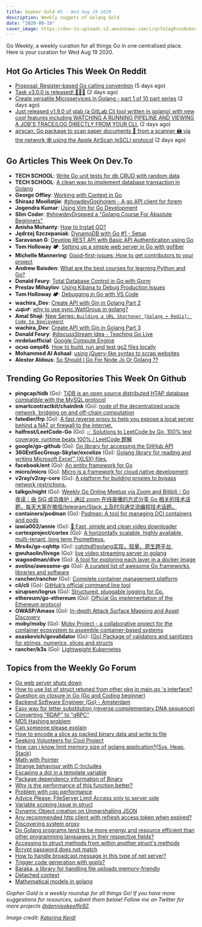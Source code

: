 ```yaml
---
title: Gopher Gold #5 - Wed Aug 19 2020
description: Weekly nuggets of Golang Gold
date: "2020-08-19"
cover_image: https://dev-to-uploads.s3.amazonaws.com/i/qs7o2ag8vzo0uborgc7v.png
---
```


Go Weekly, a weekly curation for all things Go in one centralised place. Here is your curation for Wed Aug 19 2020.

## Hot Go Articles This Week On Reddit

- [Proposal: Register-based Go calling convention](https://www.reddit.com/r/golang/comments/i8x4xe/proposal_registerbased_go_calling_convention/) (5 days ago)
- [Task v3.0.0 is released! 🎉🎉🎉](https://www.reddit.com/r/golang/comments/ib4px3/task_v300_is_released/) (2 days ago)
- [Create versatile Microservices in Golang - part 1 of 10 part series](https://www.reddit.com/r/golang/comments/iap0gv/create_versatile_microservices_in_golang_part_1/) (2 days ago)
- [Just released v1.9.0 of glab (a GitLab Cli tool written in golang) with new cool features including WATCHING A RUNNING PIPELINE AND VIEWING A JOB'S TRACE/LOG DIRECTLY FROM YOUR CLI.](https://www.reddit.com/r/golang/comments/ib3rhe/just_released_v190_of_glab_a_gitlab_cli_tool/) (2 days ago)
- [airscan: Go package to scan paper documents 📄 from a scanner 🖨️ via the network 🕸️ using the Apple AirScan (eSCL) protocol](https://www.reddit.com/r/golang/comments/iascmx/airscan_go_package_to_scan_paper_documents_from_a/) (2 days ago)

## Go Articles This Week On Dev.To

- **TECH SCHOOL**: [Write Go unit tests for db CRUD with random data](https://dev.to/techschoolguru/write-go-unit-tests-for-db-crud-with-random-data-53no)
- **TECH SCHOOL**: [A clean way to implement database transaction in Golang](https://dev.to/techschoolguru/a-clean-way-to-implement-database-transaction-in-golang-2ba)
- **George Offley**: [Working with Context in Go](https://dev.to/georgeoffley/working-with-context-in-go-75e)
- **Shiraaz Moollatjie**: [#showdevGophorem - A go API client for forem](https://dev.to/shiraazm/gophorem-a-go-api-client-for-forem-3m62)
- **Jogendra Kumar**: [Using Vim for Go Development](https://dev.to/jogendra/using-vim-for-go-development-5hc6)
- **Slim Coder**: [#showdevDropped a "Golang Course For Absolute Beginners"](https://dev.to/viveksharmaui/golang-for-absolute-beginners-1l8e)
- **Anisha Mohanty**: [How to Install GO?](https://dev.to/anisha/how-to-install-go-2pd4)
- **Jędrzej Szczepaniak**: [DynamoDB with Go #1 - Setup](https://dev.to/jbszczepaniak/dynamodb-with-go-1-setup-1nnm)
- **Saravanan G**: [Develop REST API with Basic API Authentication using Go](https://dev.to/chefgs/develop-rest-api-with-basic-api-authentication-using-go-2ce4)
- **Tom Holloway 🏕**: [Setting up a simple web server in Go with gofiber](https://dev.to/nyxtom/setting-up-a-simple-web-server-in-go-with-gofiber-1l31)
- **Michelle Mannering**: [Good-first-issues: How to get contributors to your project](https://dev.to/github/good-first-issues-how-to-get-contributors-to-your-project-2c7f)
- **Andrew Baisden**: [What are the best courses for learning Python and Go?](https://dev.to/andrewbaisden/what-are-the-best-courses-for-learning-python-and-go-4og3)
- **Donald Feury**: [Total Database Control in Go with Gorm](https://dev.to/dak425/total-database-control-in-go-with-gorm-16c4)
- **Preslav Mihaylov**: [Using Kibana to Debug Production Issues](https://dev.to/pmihaylov/using-kibana-to-debug-production-issues-2p4j)
- **Tom Holloway 🏕**: [Debugging in Go with VS Code](https://dev.to/nyxtom/debugging-in-go-in-vs-code-1c7f)
- **wachira_Dev**: [Create API with Gin in Golang Part 2](https://dev.to/tesh254/create-api-with-gin-in-golang-part-2-80)
- **ಮಿಥುನ್**: [why to use sync.WaitGroup in golang?](https://dev.to/mithunkumarc/why-to-use-sync-waitgroup-in-golang-34ph)
- **Amal Shaji**: [New Series: `Building a URL Shortener [Golang + Redis]: Code to Deployment`](https://dev.to/amalshaji/new-series-building-a-url-shortener-golang-redis-from-code-to-deployment-1150)
- **wachira_Dev**: [Create API with Gin in Golang Part 3](https://dev.to/tesh254/create-api-with-gin-in-golang-part-3-3fd1)
- **Donald Feury**: [#discussStream Idea - Teaching Go Live](https://dev.to/dak425/stream-idea-teaching-go-live-2234)
- **mrdeluofficial**: [Google Compute Engine](https://dev.to/mrdeluofficial/google-compute-engine-53f9)
- **αςнο αяηοℓδ**: [How to build, run and test go2 files locally](https://dev.to/acho_arnold/how-to-build-run-and-test-go2-files-locally-3gj0)
- **Mohammed Al Ashaal**: [using jQuery-like syntax to scrap websites](https://dev.to/alash3al/using-jquery-like-syntax-to-scrap-websites-db8)
- **Alestor Aldous**: [So Should I Go For Node Js Or Golang ??](https://dev.to/alestor123/so-should-i-go-for-node-js-or-golang-1l4b)

## Trending Go Repositories This Week On Github

- **pingcap/tidb** (Go): [TiDB is an open source distributed HTAP database compatible with the MySQL protocol](https://github.com/pingcap/tidb)
- **smartcontractkit/chainlink** (Go): [node of the decentralized oracle network, bridging on and off-chain computation](https://github.com/smartcontractkit/chainlink)
- **fatedier/frp** (Go): [A fast reverse proxy to help you expose a local server behind a NAT or firewall to the internet.](https://github.com/fatedier/frp)
- **halfrost/LeetCode-Go** (Go): [✅ Solutions to LeetCode by Go, 100% test coverage, runtime beats 100% / LeetCode 题解](https://github.com/halfrost/LeetCode-Go)
- **google/go-github** (Go): [Go library for accessing the GitHub API](https://github.com/google/go-github)
- **360EntSecGroup-Skylar/excelize** (Go): [Golang library for reading and writing Microsoft Excel™ (XLSX) files.](https://github.com/360EntSecGroup-Skylar/excelize)
- **facebook/ent** (Go): [An entity framework for Go](https://github.com/facebook/ent)
- **micro/micro** (Go): [Micro is a framework for cloud native development](https://github.com/micro/micro)
- **v2ray/v2ray-core** (Go): [A platform for building proxies to bypass network restrictions.](https://github.com/v2ray/v2ray-core)
- **talkgo/night** (Go): [Weekly Go Online Meetup via Zoom and Bilibili｜Go 夜读｜由 SIG 成员维护｜通过 zoom 在线直播的方式分享 Go 相关的技术话题，每天大家在微信/telegram/Slack 上及时沟通交流编程技术话题。](https://github.com/talkgo/night)
- **containers/podman** (Go): [Podman: A tool for managing OCI containers and pods](https://github.com/containers/podman)
- **iawia002/annie** (Go): [👾 Fast, simple and clean video downloader](https://github.com/iawia002/annie)
- **cortexproject/cortex** (Go): [A horizontally scalable, highly available, multi-tenant, long term Prometheus.](https://github.com/cortexproject/cortex)
- **Mrs4s/go-cqhttp** (Go): [cqhttp的golang实现，轻量、原生跨平台.](https://github.com/Mrs4s/go-cqhttp)
- **gwuhaolin/livego** (Go): [live video streaming server in golang](https://github.com/gwuhaolin/livego)
- **wagoodman/dive** (Go): [A tool for exploring each layer in a docker image](https://github.com/wagoodman/dive)
- **avelino/awesome-go** (Go): [A curated list of awesome Go frameworks, libraries and software](https://github.com/avelino/awesome-go)
- **rancher/rancher** (Go): [Complete container management platform](https://github.com/rancher/rancher)
- **cli/cli** (Go): [GitHub’s official command line tool](https://github.com/cli/cli)
- **sirupsen/logrus** (Go): [Structured, pluggable logging for Go.](https://github.com/sirupsen/logrus)
- **ethereum/go-ethereum** (Go): [Official Go implementation of the Ethereum protocol](https://github.com/ethereum/go-ethereum)
- **OWASP/Amass** (Go): [In-depth Attack Surface Mapping and Asset Discovery](https://github.com/OWASP/Amass)
- **moby/moby** (Go): [Moby Project - a collaborative project for the container ecosystem to assemble container-based systems](https://github.com/moby/moby)
- **asaskevich/govalidator** (Go): [[Go] Package of validators and sanitizers for strings, numerics, slices and structs](https://github.com/asaskevich/govalidator)
- **rancher/k3s** (Go): [Lightweight Kubernetes](https://github.com/rancher/k3s)

## Topics from the Weekly Go Forum

- [Go web server shuts down](https://forum.golangbridge.org/t/go-web-server-shuts-down/20097)
- [How to use list of struct retuned from other pkg in main.go 's interface?](https://forum.golangbridge.org/t/how-to-use-list-of-struct-retuned-from-other-pkg-in-main-go-s-interface/20120)
- [Question on closure in Go (Go and Coding beginner)](https://forum.golangbridge.org/t/question-on-closure-in-go-go-and-coding-beginner/20086)
- [Backend Software Engineer (Go) - Amsterdam](https://forum.golangbridge.org/t/backend-software-engineer-go-amsterdam/20135)
- [Easy way for letter substitution (reverse complementary DNA sequence)](https://forum.golangbridge.org/t/easy-way-for-letter-substitution-reverse-complementary-dna-sequence/20101)
- [Converting "RDAP" to "gRPC"](https://forum.golangbridge.org/t/converting-rdap-to-grpc/20071)
- [MD5 Hashing problem](https://forum.golangbridge.org/t/md5-hashing-problem/20095)
- [Can someone please explain](https://forum.golangbridge.org/t/can-someone-please-explain/20117)
- [How to encode a slice as packed binary data and write to file](https://forum.golangbridge.org/t/how-to-encode-a-slice-as-packed-binary-data-and-write-to-file/20111)
- [Seeking Volunteers for Cool Project](https://forum.golangbridge.org/t/seeking-volunteers-for-cool-project/20092)
- [How can i know limit memory size of golang application?(Sys, Heap, Stack)](https://forum.golangbridge.org/t/how-can-i-know-limit-memory-size-of-golang-application-sys-heap-stack/20070)
- [Math with Pointer](https://forum.golangbridge.org/t/math-with-pointer/20079)
- [Strange behaviour with C-Includes](https://forum.golangbridge.org/t/strange-behaviour-with-c-includes/20090)
- [Escaping a dot in a template variable](https://forum.golangbridge.org/t/escaping-a-dot-in-a-template-variable/20122)
- [Package dependency information of Binary](https://forum.golangbridge.org/t/package-dependency-information-of-binary/20100)
- [Why is the performance of this function better?](https://forum.golangbridge.org/t/why-is-the-performance-of-this-function-better/20137)
- [Problem with cgo performance](https://forum.golangbridge.org/t/problem-with-cgo-performance/20114)
- [Advice Please: FileServer Limit Access only to server side](https://forum.golangbridge.org/t/advice-please-fileserver-limit-access-only-to-server-side/20084)
- [Variable scoping issue in struct](https://forum.golangbridge.org/t/variable-scoping-issue-in-struct/20075)
- [Dynamic Object creation on Unmarshalling JSON](https://forum.golangbridge.org/t/dynamic-object-creation-on-unmarshalling-json/20139)
- [Any recommended http client with refresh access token when expired?](https://forum.golangbridge.org/t/any-recommended-http-client-with-refresh-access-token-when-expired/20133)
- [Discovering system proxy](https://forum.golangbridge.org/t/discovering-system-proxy/20148)
- [Do Golang programs tend to be more energy and resource efficient than other programming languages in their respective fields?](https://forum.golangbridge.org/t/do-golang-programs-tend-to-be-more-energy-and-resource-efficient-than-other-programming-languages-in-their-respective-fields/20108)
- [Accessing to struct methods from within another struct's methods](https://forum.golangbridge.org/t/accessing-to-struct-methods-from-within-another-structs-methods/20143)
- [Bcrypt password does not match](https://forum.golangbridge.org/t/bcrypt-password-does-not-match/20099)
- [How to handle broadcast message in this type of net server?](https://forum.golangbridge.org/t/how-to-handle-broadcast-message-in-this-type-of-net-server/20078)
- [Trigger code generation with gopls?](https://forum.golangbridge.org/t/trigger-code-generation-with-gopls/20124)
- [Baraka, a library for handling file uploads memory-friendly](https://forum.golangbridge.org/t/baraka-a-library-for-handling-file-uploads-memory-friendly/20128)
- [Detached context](https://forum.golangbridge.org/t/detached-context/20155)
- [Mathematical models in golang](https://forum.golangbridge.org/t/mathematical-models-in-golang/20157)

_Gopher Gold is a weekly roundup for all things Go! If you have more suggestions for resources, submit them below! Follow me on Twitter for more projects [@dennisokeeffe92](https://twitter.com/dennisokeeffe92)._

_Image credit: [Katerina Kerdi](https://unsplash.com/@katekerdi)_